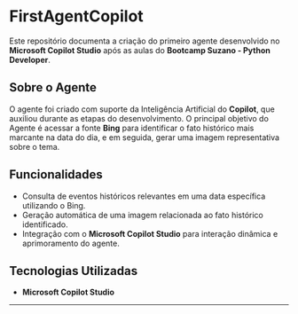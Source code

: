 # FirstAgentCopilot

Este repositório documenta a criação do primeiro agente desenvolvido no **Microsoft Copilot Studio** após as aulas do **Bootcamp Suzano - Python Developer**.

## Sobre o Agente

O agente foi criado com suporte da Inteligência Artificial do **Copilot**, que auxiliou durante as etapas do desenvolvimento. O principal objetivo do Agente é acessar a fonte **Bing** para identificar o fato histórico mais marcante na data do dia, e em seguida, gerar uma imagem representativa sobre o tema.

## Funcionalidades

- Consulta de eventos históricos relevantes em uma data específica utilizando o Bing.
- Geração automática de uma imagem relacionada ao fato histórico identificado.
- Integração com o **Microsoft Copilot Studio** para interação dinâmica e aprimoramento do agente.

## Tecnologias Utilizadas

- **Microsoft Copilot Studio**

---
